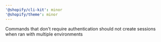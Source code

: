 ```yaml
---
'@shopify/cli-kit': minor
'@shopify/theme': minor
---
```


Commands that don't require authentication should not create sessions when ran with multiple environments
